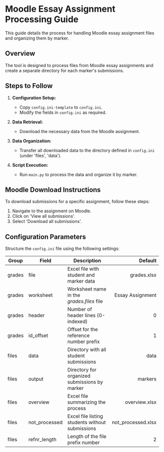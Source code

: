 
# Moodle Essay Assignment Processing Guide

This guide details the process for handling Moodle essay assignment files and organizing them by marker.

## Overview
The tool is designed to process files from Moodle essay assignments and create a separate directory for each marker's submissions.

## Steps to Follow
1. **Configuration Setup:**
   - Copy `config.ini-template` to `config.ini`.
   - Modify the fields in `config.ini` as required.

2. **Data Retrieval:**
   - Download the necessary data from the Moodle assignment.

3. **Data Organization:**
   - Transfer all downloaded data to the directory defined in `config.ini` (under 'files', 'data').

4. **Script Execution:**
   - Run `main.py` to process the data and organize it by marker.

## Moodle Download Instructions
To download submissions for a specific assignment, follow these steps:

1. Navigate to the assignment on Moodle.
2. Click on 'View all submissions'.
3. Select 'Download all submissions'.

## Configuration Parameters

Structure the `config.ini` file using the following settings:

| Group  | Field         | Description                                              | Default            |
|--------|---------------|----------------------------------------------------------|-------------------:|
| grades | file          | Excel file with student and marker data                  | grades.xlsx        |
| grades | worksheet     | Worksheet name in the *grades.files* file                | Essay Assignment   |
| grades | header        | Number of header lines (0-indexed)                       | 0                  |
| grades | id_offset     | Offset for the reference number prefix                   | 1                  | 
| files  | data          | Directory with all student submissions                   | data               |
| files  | output        | Directory for organized submissions by marker            | markers            |
| files  | overview      | Excel file summarizing the process                       | overview.xlsx      |
| files  | not_processed | Excel file listing students without submissions          | not_processed.xlsx |
| files  | refnr_length  | Length of the file prefix number                         | 2                  |
